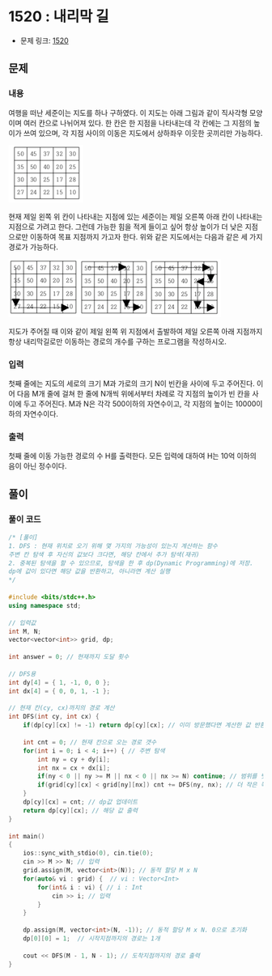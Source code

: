 # 1520 : 내리막 길
- 문제 링크: [1520](https://www.acmicpc.net/problem/1520)

## 문제
### 내용
여행을 떠난 세준이는 지도를 하나 구하였다. 이 지도는 아래 그림과 같이 직사각형 모양이며 여러 칸으로 나뉘어져 있다. 한 칸은 한 지점을 나타내는데 각 칸에는 그 지점의 높이가 쓰여 있으며, 각 지점 사이의 이동은 지도에서 상하좌우 이웃한 곳끼리만 가능하다.

![2_3_1](../image/2_3_1.png)

현재 제일 왼쪽 위 칸이 나타내는 지점에 있는 세준이는 제일 오른쪽 아래 칸이 나타내는 지점으로 가려고 한다. 그런데 가능한 힘을 적게 들이고 싶어 항상 높이가 더 낮은 지점으로만 이동하여 목표 지점까지 가고자 한다. 위와 같은 지도에서는 다음과 같은 세 가지 경로가 가능하다.

![2_3_2](../image/2_3_2.png)

지도가 주어질 때 이와 같이 제일 왼쪽 위 지점에서 출발하여 제일 오른쪽 아래 지점까지 항상 내리막길로만 이동하는 경로의 개수를 구하는 프로그램을 작성하시오.

### 입력
첫째 줄에는 지도의 세로의 크기 M과 가로의 크기 N이 빈칸을 사이에 두고 주어진다. 이어 다음 M개 줄에 걸쳐 한 줄에 N개씩 위에서부터 차례로 각 지점의 높이가 빈 칸을 사이에 두고 주어진다. M과 N은 각각 500이하의 자연수이고, 각 지점의 높이는 10000이하의 자연수이다.

### 출력
첫째 줄에 이동 가능한 경로의 수 H를 출력한다. 모든 입력에 대하여 H는 10억 이하의 음이 아닌 정수이다.

## 풀이
### 풀이 코드
```cpp
/* [풀이]
1. DFS : 현재 위치로 오기 위해 몇 가지의 가능성이 있는지 계산하는 함수
주변 칸 탐색 후 자신의 값보다 크다면, 해당 칸에서 추가 탐색(재귀)
2. 중복된 탐색을 할 수 있으므로, 탐색을 한 후 dp(Dynamic Programming)에 저장.
dp에 값이 있다면 해당 값을 반환하고, 아니라면 계산 실행
*/

#include <bits/stdc++.h>
using namespace std;

// 입력값
int M, N;
vector<vector<int>> grid, dp;

int answer = 0; // 현재까지 도달 횟수

// DFS용
int dy[4] = { 1, -1, 0, 0 };
int dx[4] = { 0, 0, 1, -1 };

// 현재 칸(cy, cx)까지의 경로 계산
int DFS(int cy, int cx) {
	if(dp[cy][cx] != -1) return dp[cy][cx]; // 이미 방문했다면 계산한 값 반환

	int cnt = 0; // 현재 칸으로 오는 경로 갯수
	for(int i = 0; i < 4; i++) { // 주변 탐색
		int ny = cy + dy[i];
		int nx = cx + dx[i];
		if(ny < 0 || ny >= M || nx < 0 || nx >= N) continue; // 범위를 벗어나면 pass
		if(grid[cy][cx] < grid[ny][nx]) cnt += DFS(ny, nx); // 더 작은 쪽에서 경로를 받을 수 있음
	}
	dp[cy][cx] = cnt; // dp값 업데이트
	return dp[cy][cx]; // 해당 값 출력
}

int main()
{
	ios::sync_with_stdio(0), cin.tie(0);
	cin >> M >> N; // 입력
	grid.assign(M, vector<int>(N)); // 동적 할당 M x N
	for(auto& vi : grid) {	// vi : Vector<Int>
		for(int& i : vi) { // i : Int
			cin >> i; // 입력
		}
	}

	dp.assign(M, vector<int>(N, -1)); // 동적 할당 M x N. 0으로 초기화
	dp[0][0] = 1;  // 시작지점까지의 경로는 1개

	cout << DFS(M - 1, N - 1); // 도착지점까지의 경로 출력
}
```